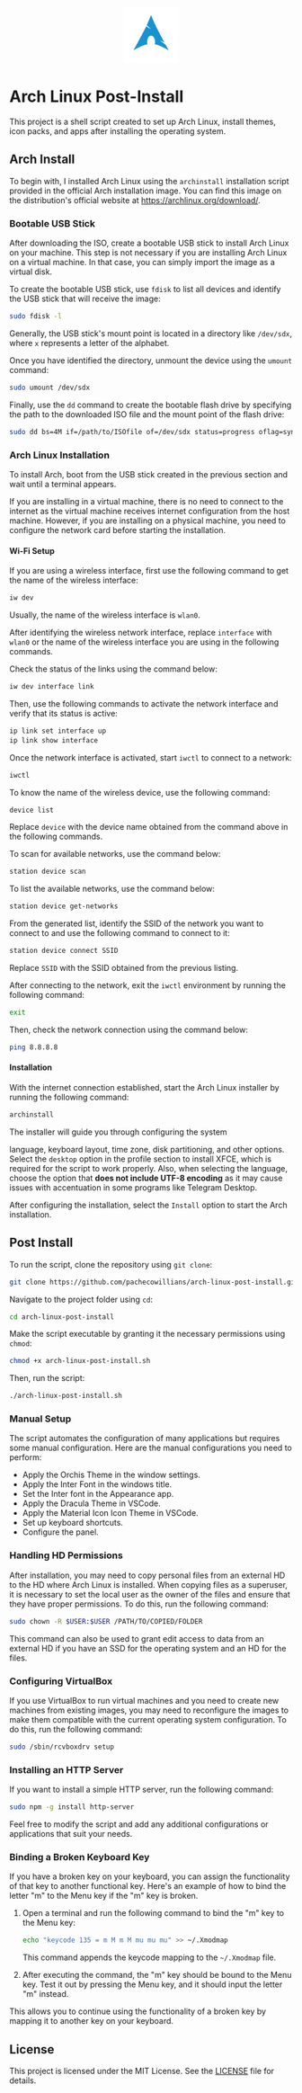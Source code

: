 <p align="center">
  <img src="https://raw.githubusercontent.com/pachecowillians/svg-icons/24f3ae63c7a048dba837ce12386b4492d1f0b9fb/img/arch-linux.svg" alt="Arch Linux Logo" height="100px">
</p>

# Arch Linux Post-Install

This project is a shell script created to set up Arch Linux, install themes, icon packs, and apps after installing the operating system.

## Arch Install

To begin with, I installed Arch Linux using the `archinstall` installation script provided in the official Arch installation image. You can find this image on the distribution's official website at https://archlinux.org/download/.

### Bootable USB Stick

After downloading the ISO, create a bootable USB stick to install Arch Linux on your machine. This step is not necessary if you are installing Arch Linux on a virtual machine. In that case, you can simply import the image as a virtual disk.

To create the bootable USB stick, use `fdisk` to list all devices and identify the USB stick that will receive the image:

```sh
sudo fdisk -l
```

Generally, the USB stick's mount point is located in a directory like `/dev/sdx`, where `x` represents a letter of the alphabet.

Once you have identified the directory, unmount the device using the `umount` command:

```sh
sudo umount /dev/sdx
```

Finally, use the `dd` command to create the bootable flash drive by specifying the path to the downloaded ISO file and the mount point of the flash drive:

```sh
sudo dd bs=4M if=/path/to/ISOfile of=/dev/sdx status=progress oflag=sync
```

### Arch Linux Installation

To install Arch, boot from the USB stick created in the previous section and wait until a terminal appears.

If you are installing in a virtual machine, there is no need to connect to the internet as the virtual machine receives internet configuration from the host machine. However, if you are installing on a physical machine, you need to configure the network card before starting the installation.

#### Wi-Fi Setup

If you are using a wireless interface, first use the following command to get the name of the wireless interface:

```sh
iw dev
```

Usually, the name of the wireless interface is `wlan0`.

After identifying the wireless network interface, replace `interface` with `wlan0` or the name of the wireless interface you are using in the following commands.

Check the status of the links using the command below:

```sh
iw dev interface link
```

Then, use the following commands to activate the network interface and verify that its status is active:

```sh
ip link set interface up
ip link show interface
```

Once the network interface is activated, start `iwctl` to connect to a network:

```sh
iwctl
```

To know the name of the wireless device, use the following command:

```sh
device list
```

Replace `device` with the device name obtained from the command above in the following commands.

To scan for available networks, use the command below:

```sh
station device scan
```

To list the available networks, use the command below:

```sh
station device get-networks
```

From the generated list, identify the SSID of the network you want to connect to and use the following command to connect to it:

```sh
station device connect SSID
```

Replace `SSID` with the SSID obtained from the previous listing.

After connecting to the network, exit the `iwctl` environment by running the following command:

```sh
exit
```

Then, check the network connection using the command below:

```sh
ping 8.8.8.8
```

#### Installation

With the internet connection established, start the Arch Linux installer by running the following command:

```sh
archinstall
```

The installer will guide you through configuring the system

 language, keyboard layout, time zone, disk partitioning, and other options. Select the `desktop` option in the profile section to install XFCE, which is required for the script to work properly. Also, when selecting the language, choose the option that **does not include UTF-8 encoding** as it may cause issues with accentuation in some programs like Telegram Desktop.

After configuring the installation, select the `Install` option to start the Arch installation.

## Post Install

To run the script, clone the repository using `git clone`:

```sh
git clone https://github.com/pachecowillians/arch-linux-post-install.git
```

Navigate to the project folder using `cd`:

```sh
cd arch-linux-post-install
```

Make the script executable by granting it the necessary permissions using `chmod`:

```sh
chmod +x arch-linux-post-install.sh
```

Then, run the script:

```sh
./arch-linux-post-install.sh
```

### Manual Setup

The script automates the configuration of many applications but requires some manual configuration. Here are the manual configurations you need to perform:

- Apply the Orchis Theme in the window settings.
- Apply the Inter Font in the windows title.
- Set the Inter font in the Appearance app.
- Apply the Dracula Theme in VSCode.
- Apply the Material Icon Icon Theme in VSCode.
- Set up keyboard shortcuts.
- Configure the panel.

### Handling HD Permissions

After installation, you may need to copy personal files from an external HD to the HD where Arch Linux is installed. When copying files as a superuser, it is necessary to set the local user as the owner of the files and ensure that they have proper permissions. To do this, run the following command:

```sh
sudo chown -R $USER:$USER /PATH/TO/COPIED/FOLDER
```

This command can also be used to grant edit access to data from an external HD if you have an SSD for the operating system and an HD for the files.

### Configuring VirtualBox

If you use VirtualBox to run virtual machines and you need to create new machines from existing images, you may need to reconfigure the images to make them compatible with the current operating system configuration. To do this, run the following command:

```sh
sudo /sbin/rcvboxdrv setup
```

### Installing an HTTP Server

If you want to install a simple HTTP server, run the following command:

```sh
sudo npm -g install http-server
```

Feel free to modify the script and add any additional configurations or applications that suit your needs.

### Binding a Broken Keyboard Key

If you have a broken key on your keyboard, you can assign the functionality of that key to another functional key. Here's an example of how to bind the letter "m" to the Menu key if the "m" key is broken.

1. Open a terminal and run the following command to bind the "m" key to the Menu key:
   
   ```sh
   echo "keycode 135 = m M m M mu mu mu" >> ~/.Xmodmap
   ```

   This command appends the keycode mapping to the `~/.Xmodmap` file.

2. After executing the command, the "m" key should be bound to the Menu key. Test it out by pressing the Menu key, and it should input the letter "m" instead.

This allows you to continue using the functionality of a broken key by mapping it to another key on your keyboard.

## License

This project is licensed under the MIT License. See the [LICENSE](LICENSE) file for details.